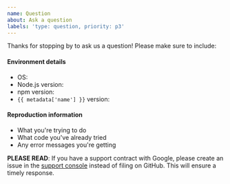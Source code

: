 ```yaml
---
name: Question
about: Ask a question
labels: 'type: question, priority: p3'
---
```


Thanks for stopping by to ask us a question! Please make sure to include:

#### Environment details

  - OS:
  - Node.js version:
  - npm version:
  - `{{ metadata['name'] }}` version:

#### Reproduction information

  - What you're trying to do
  - What code you've already tried
  - Any error messages you're getting

**PLEASE READ**: If you have a support contract with Google, please create an issue in the [support console](https://cloud.google.com/support/) instead of filing on GitHub. This will ensure a timely response.
